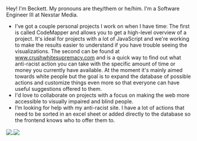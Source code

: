 Hey! I'm Beckett. My pronouns are they/them or he/him.
I'm a Software Engineer III at Nexstar Media.

- I’ve got a couple personal projects I work on when I have time:
The first is called CodeMapper and allows you to get a high-level overview of a project. It's ideal for projects with a lot of JavaScript and we're working to make the results easier to understand if you have trouble seeing the visualizations.
The second can be found at <a href="http://www.crushwhitesupremacy.com">www.crushwhitesupremacy.com</a> and is a quick way to find out what anti-racist action you can take with the specific amount of time or money you currently have available. At the moment it's mainly aimed towards white people but the goal is to expand the database of possible actions and customize things even more so that everyone can have useful suggestions offered to them.
- I'd love to collaborate on projects with a focus on making the web more accessible to visually impaired and blind people.
- I’m looking for help with my anti-racist site. I have a lot of actions that need to be sorted in an excel sheet or added directly to the database so the frontend knows who to offer them to.

<a href="https://github.com/becketth/github-readme-stats">
  <img align="center" src="https://github-readme-stats.vercel.app/api?username=becketth&show_icons=true&theme=algolia" />
</a>

<a href="https://github.com/becketth/convoychat">
  <img align="center" src="https://github-readme-stats.vercel.app/api/top-langs/?username=becketth&layout=compact&langs_count=8&theme=algolia" />
</a>
